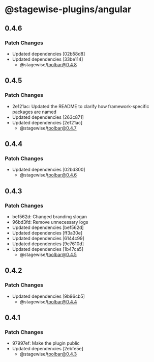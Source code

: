 # @stagewise-plugins/angular

## 0.4.6

### Patch Changes

- Updated dependencies [02b58d8]
- Updated dependencies [33be114]
  - @stagewise/toolbar@0.4.8

## 0.4.5

### Patch Changes

- 2e121ac: Updated the README to clarify how framework-specific packages are named
- Updated dependencies [263c871]
- Updated dependencies [2e121ac]
  - @stagewise/toolbar@0.4.7

## 0.4.4

### Patch Changes

- Updated dependencies [02bd300]
  - @stagewise/toolbar@0.4.6

## 0.4.3

### Patch Changes

- bef562d: Changed branding slogan
- 96bd3fd: Remove unnecessary logs
- Updated dependencies [bef562d]
- Updated dependencies [ff3a30e]
- Updated dependencies [6144c99]
- Updated dependencies [9e7610d]
- Updated dependencies [1b47ca5]
  - @stagewise/toolbar@0.4.5

## 0.4.2

### Patch Changes

- Updated dependencies [9b96cb5]
  - @stagewise/toolbar@0.4.4

## 0.4.1

### Patch Changes

- 97997ef: Make the plugin public
- Updated dependencies [2ebfe5e]
  - @stagewise/toolbar@0.4.3
